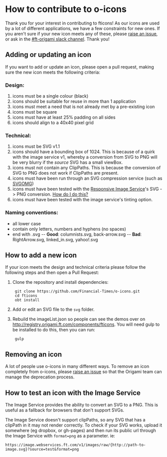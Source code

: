 # How to contribute to o-icons

Thank you for your interest in contributing to fticons! As our icons are used by a lot of different applications, we have a few constraints for new ones. If you aren't sure if your new icon meets any of these, please [raise an issue](http://github.com/financial-times/fticons/issues), or ask in the [#ft-origami slack channel](https://financialtimes.slack.com/messages/ft-origami/).
Thank you!

## Adding or updating an icon

If you want to add or update an icon, please open a pull request, making sure the new icon meets the following criteria:

### Design:

1. icons must be a single colour (black)
1. icons should be suitable for reuse in more than 1 application
1. icons must meet a need that is not already met by a pre-existing icon
1. icons must be square
1. icons must have at least 25% padding on all sides
1. icons should align to a 40x40 pixel grid

### Technical:

1. icons must be SVG v1.1
1. icons should have a bounding box of 1024. This is because of a quirk with the image service v1, whereby a conversion from SVG to PNG will be very blurry if the _source_ SVG has a small viewBox.
1. icons must not contain any ClipPaths. This is because the conversion of SVG to PNG does not work if ClipPaths are present.
1. icons must have been run through an SVG compression service (such as [SVGOMG](https://jakearchibald.github.io/svgomg/))
1. icons must have been tested with the [Responsive Image Service](https://financial-times.github.io/responsive-image-proxy-helper/)'s SVG -> PNG conversion. [How do I do this?](#how-to-test-an-icon-with-the-image-service)
1. icons must have been tested with the image service's tinting option.

### Naming conventions:

  - all lower case
  - contain only letters, numbers and hyphens (no spaces)
  - end with .svg
  -- **Good**: columnists.svg, back-arrow.svg
  -- **Bad**: RightArrow.svg, linked_in.svg, yahoo!.svg


## How to add a new icon

If your icon meets the design and technical criteria please follow the following steps and then open a Pull Request:

1. Clone the repository and install dependencies:

		git clone https://github.com/Financial-Times/o-icons.git
		cd fticons
		obt install

1. Add or edit an SVG file to the `svg` folder.
1. Rebuild the imageList.json so people can see the demos over on http://registry.origami.ft.com/components/fticons. You will need gulp to be installed to do this, then you can run:

		gulp

## Removing an icon

A lot of people use o-icons in many different ways. To remove an icon completely from o-icons, please [raise an issue](http://github.com/financial-times/o-icons/issues) so that the Origami team can manage the deprecation process.

## How to test an icon with the Image Service

The Image Service provides the ability to convert an SVG to a PNG. This is useful as a fallback for browsers that don't support SVGs.

The Image Service doesn't support clipPaths, so any SVG that has a clipPath in it may not render correctly. To check if your SVG works, upload it somewhere (eg dropbox, or gh-pages) and then run its public url through the Image Service with `format=png` as a parameter. ie:

`https://image.webservices.ft.com/v1/images/raw/{http://path-to-image.svg}?source=test&format=png`
